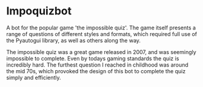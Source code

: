 # Impoquizbot

A bot for the popular game 'the impossible quiz'.  The game itself presents a range of questions of different styles and formats, which required full use of the Pyautogui library, as well as others along the way.

The impossible quiz was a great game released in 2007, and was seemingly impossible to complete.  Even by todays gaming standards the quiz is incredibly hard.  The furthest question I reached in childhood was around the mid 70s, which provoked the design of this bot to complete the quiz simply and efficiently.
